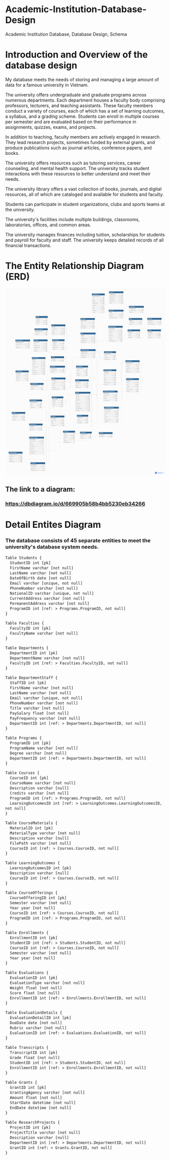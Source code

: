 # Academic-Institution-Database-Design
Academic Institution Database, Database Design, Schema

# Introduction and Overview of the database design
My database meets the needs of storing and managing a large amount of data for a famous university in Vietnam.

The university offers undergraduate and graduate programs across numerous departments.
Each department houses a faculty body comprising professors, lecturers, and teaching assistants.
These faculty members conduct a variety of courses, each of which has a set of learning outcomes, a syllabus, and a grading scheme.
Students can enroll in multiple courses per semester and are evaluated based on their performance in assignments, quizzes, exams, and projects.

In addition to teaching, faculty members are actively engaged in research.
They lead research projects, sometimes funded by external grants, and produce publications such as journal articles, conference papers, and books.

The university offers resources such as tutoring services, career counseling, and mental health support.
The university tracks student interactions with these resources to better understand and meet their needs.

The university library offers a vast collection of books, journals, and digital resources, all of which are cataloged and available for students and faculty.

Students can participate in student organizations, clubs and sports teams at the university.

The university's facilities include multiple buildings, classrooms, laboratories, offices, and common areas.

The university manages finances including tuition, scholarships for students and payroll for faculty and staff.
The university keeps detailed records of all financial transactions.

# The Entity Relationship Diagram (ERD)
![Entity Relationship Diagram Image](Academic_Institution_Diagram.png)

## The link to a diagram:
### https://dbdiagram.io/d/669905b58b4bb5230eb34266

# Detail Entites Diagram
### The database consists of 45 separate entities to meet the university's database system needs.

```
Table Students {
  StudentID int [pk]
  FirstName varchar [not null]
  LastName varchar [not null]
  DateOfBirth date [not null]
  Email varchar [unique, not null]
  PhoneNumber varchar [not null]
  NationalID varchar [unique, not null]
  CurrentAddress varchar [not null]
  PermanentAddress varchar [not null]
  ProgramID int [ref: > Programs.ProgramID, not null]
}
```

```
Table Faculties {
  FacultyID int [pk]
  FacultyName varchar [not null]
}
```

```
Table Departments {
  DepartmentID int [pk]
  DepartmentName varchar [not null]
  FacultyID int [ref: > Faculties.FacultyID, not null]
}
```

```
Table DepartmentStaff {
  StaffID int [pk]
  FirstName varchar [not null]
  LastName varchar [not null]
  Email varchar [unique, not null]
  PhoneNumber varchar [not null]
  Title varchar [not null]
  PaySalary float [not null]
  PayFrequency varchar [not null]
  DepartmentID int [ref: > Departments.DepartmentID, not null]
}
```

```
Table Programs {
  ProgramID int [pk]
  ProgramName varchar [not null]
  Degree varchar [not null]
  DepartmentID int [ref: > Departments.DepartmentID, not null]
}
```

```
Table Courses {
  CourseID int [pk]
  CourseName varchar [not null]
  Description varchar [null]
  Credits varchar [not null]
  ProgramID int [ref: > Programs.ProgramID, not null]
  LearningOutcomesID int [ref: > LearningOutcomes.LearningOutcomesID, not null]
}
```

```
Table CourseMaterials {
  MaterialID int [pk]
  MaterialType varchar [not null]
  Description varchar [null]
  FilePath varchar [not null]
  CourseID int [ref: > Courses.CourseID, not null]
}
```

```
Table LearningOutcomes {
  LearningOutcomesID int [pk]
  Description varchar [null]
  CourseID int [ref: > Courses.CourseID, not null]
}
```

```
Table CourseOfferings {
  CourseOfferingID int [pk]
  Semester varchar [not null]
  Year year [not null]
  CourseID int [ref: > Courses.CourseID, not null]
  ProgramID int [ref: > Programs.ProgramID, not null]
}
```

```
Table Enrollments {
  EnrollmentID int [pk]
  StudentID int [ref: > Students.StudentID, not null]
  CourseID int [ref: > Courses.CourseID, not null]
  Semester varchar [not null]
  Year year [not null]
}
```

```
Table Evaluations {
  EvaluationID int [pk]
  EvaluationType varchar [not null]
  Weight float [not null]
  Score float [not null]
  EnrollmentID int [ref: > Enrollments.EnrollmentID, not null]
}
```

```
Table EvaluationDetails {
  EvaluationDetailID int [pk]
  DueDate date [not null]
  Rubric varchar [not null]
  EvaluationID int [ref: > Evaluations.EvaluationID, not null]
}
```

```
Table Transcripts {
  TranscriptID int [pk]
  Grade float [not null]
  StudentID int [ref: > Students.StudentID, not null]
  EnrollmentID int [ref: > Enrollments.EnrollmentID, not null]
}
```

```
Table Grants {
  GrantID int [pk]
  GrantingAgency varchar [not null]
  Amount float [not null]
  StartDate datetime [not null]
  EndDate datetime [not null]
}
```

```
Table ResearchProjects {
  ProjectID int [pk]
  ProjectTitle varchar [not null]
  Description varchar [null]
  DepartmentID int [ref: > Departments.DepartmentID, not null]
  GrantID int [ref: > Grants.GrantID, not null]
}
```

```
```

```
```

```
```
```
```

```
```

```
```

```
```

```
```

```
```

```
```

```
```

```
```
```
```

```
```

```
```

```
```

```
```

```
```

```
```

```
```

```
```
```
```

```
```

```
```

```
```

```
```

```
```

```
```

```
```

```
```
```
```

```
```

```
```

```
```

```
```

```
```

```
```

```
```

```
```
```
```

```
```

```
```

```
```

```
```

```
```

```
```

```
```

```
```
```
```

```
```

```
```

```
```

```
```

```
```

```
```

```
```

```
```
```
```

```
```

```
```

```
```

```
```

```
```

```
```

```
```

```
```
```
```

```
```

```
```

```
```

```
```

```
```

```
```

```
```

```
```
```
```

```
```

```
```

```
```

```
```

```
```

```
```

```
```

```
```

```
```

```
```

```
```

```
```

```
```

```
```

```
```

```
```

```
```

```
```

```
```

```
```

```
```

```
```

```
```

```
```

```
```

```
```
```
```

```
```

```
```

```
```

```
```

```
```

```
```

```
```

```
```
```
```

```
```

```
```

```
```

```
```

```
```

```
```

```
```

```
```
```
```

```
```

```
```

```
```

```
```

```
```

```
```

```
```

```
```
```
```

```
```

```
```

```
```

```
```

```
```

```
```

```
```

```
```
```
```

```
```

```
```

```
```

```
```

```
```

```
```

```
```

```
```
```
```

```
```

```
```

```
```

```
```

```
```

```
```

```
```

```
```
```
```

```
```

```
```

```
```

```
```

```
```

```
```

```
```

```
```
```
```

```
```

```
```

```
```

```
```

```
```

```
```

```
```

```
```
```
```

```
```

```
```

```
```

```
```

```
```

```
```

```
```

```
```